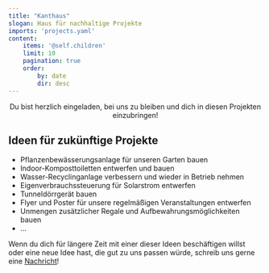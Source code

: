 ```yaml
---
title: "Kanthaus"
slogan: Haus für nachhaltige Projekte
imports: 'projects.yaml'
content:
    items: '@self.children'
    limit: 10
    pagination: true
    order:
        by: date
        dir: desc
---
```


<!-- projects are included from projects.yaml, template from home.html.twig, style from gallery.css -->

<p style="text-align: center">Du bist herzlich eingeladen, bei uns zu bleiben und dich in diesen Projekten einzubringen!</p>

## Ideen für zukünftige Projekte

- Pflanzenbewässerungsanlage für unseren Garten bauen
- Indoor-Komposttoiletten entwerfen und bauen
- Wasser-Recyclinganlage verbessern und wieder in Betrieb nehmen
- Eigenverbrauchssteuerung für Solarstrom entwerfen
- Tunneldörrgerät bauen
- Flyer und Poster für unsere regelmäßigen Veranstaltungen entwerfen
- Unmengen zusätzlicher Regale und Aufbewahrungsmöglichkeiten bauen
- ...

Wenn du dich für längere Zeit mit einer dieser Ideen beschäftigen willst oder eine neue Idee hast, die gut zu uns passen würde, schreib uns gerne eine [Nachricht](/Kontakt)!
